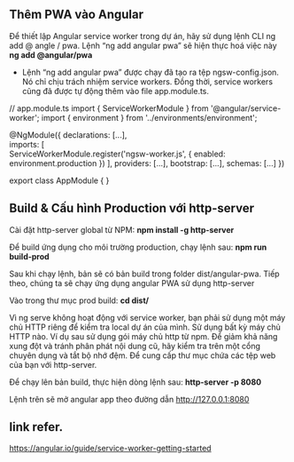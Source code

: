 ## Thêm PWA vào Angular
Để thiết lập Angular service worker trong dự án, hãy sử dụng lệnh CLI ng add @ angle / pwa. Lệnh “ng add angular pwa” sẽ hiện thực hoá việc này
 **ng add @angular/pwa**
 
- Lệnh “ng add angular pwa” được chạy đã tạo ra tệp ngsw-config.json. Nó chỉ chịu trách nhiệm service workers. Đồng thời, service workers cũng đã được tự động thêm vào file app.module.ts.
 
 // app.module.ts
import { ServiceWorkerModule } from '@angular/service-worker';
import { environment } from '../environments/environment';

@NgModule({
  declarations: [...], <br>
  imports: [ <br>
    ServiceWorkerModule.register('ngsw-worker.js', { enabled: environment.production })
  ],
  providers: [...],
  bootstrap: [...],
  schemas: [...]
})

export class AppModule { }

## Build & Cấu hình Production với http-server
Cài đặt http-server global từ NPM: **npm install -g http-server**

Để build ứng dụng cho môi trường production, chạy lệnh sau: **npm run build-prod**

Sau khi chạy lệnh, bản sẽ có bản build trong folder dist/angular-pwa. Tiếp theo, chúng ta sẽ chạy ứng dụng angular PWA sử dụng http-server

Vào trong thư mục prod build: **cd dist/<project-name>**
  
Vì ng serve không hoạt động với service worker, bạn phải sử dụng một máy chủ HTTP riêng để kiểm tra local dự án của mình. Sử dụng bất kỳ máy chủ HTTP nào. Ví dụ sau sử dụng gói máy chủ http từ npm. Để giảm khả năng xung đột và tránh phân phát nội dung cũ, hãy kiểm tra trên một cổng chuyên dụng và tắt bộ nhớ đệm. Để cung cấp thư mục chứa các tệp web của bạn với http-server. 

Để chạy lên bản build, thực hiện dòng lệnh sau: **http-server -p 8080**
  
Lệnh trên sẽ mở angular app theo đường dẫn http://127.0.0.1:8080 

## link refer.
https://angular.io/guide/service-worker-getting-started

